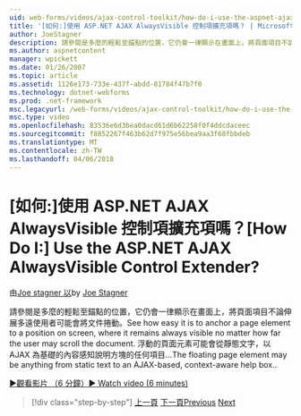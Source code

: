 ```yaml
---
uid: web-forms/videos/ajax-control-toolkit/how-do-i-use-the-aspnet-ajax-alwaysvisible-control-extender
title: '[如何:]使用 ASP.NET AJAX AlwaysVisible 控制項擴充項嗎？ | Microsoft Docs'
author: JoeStagner
description: 請參閱是多麼的輕鬆至錨點的位置，它仍會一律顯示在畫面上，將頁面項目不論伸展多遠使用者可能會將文件捲動。 ...
ms.author: aspnetcontent
manager: wpickett
ms.date: 01/26/2007
ms.topic: article
ms.assetid: 1126e173-733e-437f-abdd-81784f47b7f0
ms.technology: dotnet-webforms
ms.prod: .net-framework
msc.legacyurl: /web-forms/videos/ajax-control-toolkit/how-do-i-use-the-aspnet-ajax-alwaysvisible-control-extender
msc.type: video
ms.openlocfilehash: 83536e6d3bea0dacd61d6b62258f0f4ddcdaceec
ms.sourcegitcommit: f8852267f463b62d7f975e56bea9aa3f68fbbdeb
ms.translationtype: MT
ms.contentlocale: zh-TW
ms.lasthandoff: 04/06/2018
---
```

<a name="how-do-i-use-the-aspnet-ajax-alwaysvisible-control-extender"></a><span data-ttu-id="aa362-105">[如何:]使用 ASP.NET AJAX AlwaysVisible 控制項擴充項嗎？</span><span class="sxs-lookup"><span data-stu-id="aa362-105">[How Do I:] Use the ASP.NET AJAX AlwaysVisible Control Extender?</span></span>
====================
<span data-ttu-id="aa362-106">由[Joe stagner 以](https://github.com/JoeStagner)</span><span class="sxs-lookup"><span data-stu-id="aa362-106">by [Joe Stagner](https://github.com/JoeStagner)</span></span>

<span data-ttu-id="aa362-107">請參閱是多麼的輕鬆至錨點的位置，它仍會一律顯示在畫面上，將頁面項目不論伸展多遠使用者可能會將文件捲動。</span><span class="sxs-lookup"><span data-stu-id="aa362-107">See how easy it is to anchor a page element to a position on screen, where it remains always visible no matter how far the user may scroll the document.</span></span> <span data-ttu-id="aa362-108">浮動的頁面元素可能會從靜態文字，以 AJAX 為基礎的內容感知說明方塊的任何項目...</span><span class="sxs-lookup"><span data-stu-id="aa362-108">The floating page element may be anything from static text to an AJAX-based, context-aware help box..</span></span>

[<span data-ttu-id="aa362-109">&#9654;觀看影片 （6 分鐘）</span><span class="sxs-lookup"><span data-stu-id="aa362-109">&#9654; Watch video (6 minutes)</span></span>](https://channel9.msdn.com/Blogs/ASP-NET-Site-Videos/how-do-i-use-the-aspnet-ajax-alwaysvisible-control-extender)

> [!div class="step-by-step"]
> <span data-ttu-id="aa362-110">[上一頁](how-do-i-use-the-aspnet-ajax-modalpopup-extender-control.md)
> [下一頁](how-do-i-use-the-aspnet-ajax-accordion-control.md)</span><span class="sxs-lookup"><span data-stu-id="aa362-110">[Previous](how-do-i-use-the-aspnet-ajax-modalpopup-extender-control.md)
[Next](how-do-i-use-the-aspnet-ajax-accordion-control.md)</span></span>

